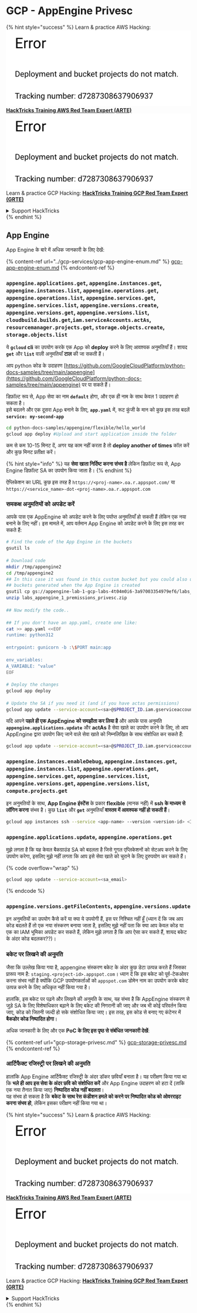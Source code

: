 # GCP - AppEngine Privesc

{% hint style="success" %}
Learn & practice AWS Hacking:<img src="../../../.gitbook/assets/image (1) (1).png" alt="" data-size="line">[**HackTricks Training AWS Red Team Expert (ARTE)**](https://training.hacktricks.xyz/courses/arte)<img src="../../../.gitbook/assets/image (1) (1).png" alt="" data-size="line">\
Learn & practice GCP Hacking: <img src="../../../.gitbook/assets/image (2).png" alt="" data-size="line">[**HackTricks Training GCP Red Team Expert (GRTE)**<img src="../../../.gitbook/assets/image (2).png" alt="" data-size="line">](https://training.hacktricks.xyz/courses/grte)

<details>

<summary>Support HackTricks</summary>

* Check the [**subscription plans**](https://github.com/sponsors/carlospolop)!
* **Join the** 💬 [**Discord group**](https://discord.gg/hRep4RUj7f) or the [**telegram group**](https://t.me/peass) or **follow** us on **Twitter** 🐦 [**@hacktricks\_live**](https://twitter.com/hacktricks\_live)**.**
* **Share hacking tricks by submitting PRs to the** [**HackTricks**](https://github.com/carlospolop/hacktricks) and [**HackTricks Cloud**](https://github.com/carlospolop/hacktricks-cloud) github repos.

</details>
{% endhint %}

## App Engine

App Engine के बारे में अधिक जानकारी के लिए देखें:

{% content-ref url="../gcp-services/gcp-app-engine-enum.md" %}
[gcp-app-engine-enum.md](../gcp-services/gcp-app-engine-enum.md)
{% endcontent-ref %}

### `appengine.applications.get`, `appengine.instances.get`, `appengine.instances.list`, `appengine.operations.get`, `appengine.operations.list`, `appengine.services.get`, `appengine.services.list`, `appengine.versions.create`, `appengine.versions.get`, `appengine.versions.list`, `cloudbuild.builds.get`,`iam.serviceAccounts.actAs`, `resourcemanager.projects.get`, `storage.objects.create`, `storage.objects.list`

ये **`gcloud` cli** का उपयोग करके एक App को **deploy** करने के लिए आवश्यक अनुमतियाँ हैं। शायद **`get`** और **`list`** वाली अनुमतियाँ **टाल** की जा सकती हैं।

आप python कोड के उदाहरण [https://github.com/GoogleCloudPlatform/python-docs-samples/tree/main/appengine](https://github.com/GoogleCloudPlatform/python-docs-samples/tree/main/appengine) पर पा सकते हैं।

डिफ़ॉल्ट रूप से, App सेवा का नाम **`default`** होगा, और एक ही नाम के साथ केवल 1 उदाहरण हो सकता है।\
इसे बदलने और एक दूसरा App बनाने के लिए, **`app.yaml`** में, रूट कुंजी के मान को कुछ इस तरह बदलें **`service: my-second-app`**
```bash
cd python-docs-samples/appengine/flexible/hello_world
gcloud app deploy #Upload and start application inside the folder
```
कम से कम 10-15 मिनट दें, अगर यह काम नहीं करता है तो **deploy another of times** कॉल करें और कुछ मिनट प्रतीक्षा करें।

{% hint style="info" %}
यह **सेवा खाता निर्दिष्ट करना संभव है** लेकिन डिफ़ॉल्ट रूप से, App Engine डिफ़ॉल्ट SA का उपयोग किया जाता है।
{% endhint %}

ऐप्लिकेशन का URL कुछ इस तरह है `https://<proj-name>.oa.r.appspot.com/` या `https://<service_name>-dot-<proj-name>.oa.r.appspot.com`

### समकक्ष अनुमतियों को अपडेट करें

आपके पास एक AppEngine को अपडेट करने के लिए पर्याप्त अनुमतियाँ हो सकती हैं लेकिन एक नया बनाने के लिए नहीं। इस मामले में, आप वर्तमान App Engine को अपडेट करने के लिए इस तरह कर सकते हैं:
```bash
# Find the code of the App Engine in the buckets
gsutil ls

# Download code
mkdir /tmp/appengine2
cd /tmp/appengine2
## In this case it was found in this custom bucket but you could also use the
## buckets generated when the App Engine is created
gsutil cp gs://appengine-lab-1-gcp-labs-4t04m0i6-3a97003354979ef6/labs_appengine_1_premissions_privesc.zip .
unzip labs_appengine_1_premissions_privesc.zip

## Now modify the code..

## If you don't have an app.yaml, create one like:
cat >> app.yaml <<EOF
runtime: python312

entrypoint: gunicorn -b :\$PORT main:app

env_variables:
A_VARIABLE: "value"
EOF

# Deploy the changes
gcloud app deploy

# Update the SA if you need it (and if you have actas permissions)
gcloud app update --service-account=<sa>@$PROJECT_ID.iam.gserviceaccount.com
```
यदि आपने **पहले ही एक AppEngine को समझौता कर लिया है** और आपके पास अनुमति **`appengine.applications.update`** और **actAs** है सेवा खाते का उपयोग करने के लिए, तो आप AppEngine द्वारा उपयोग किए जाने वाले सेवा खाते को निम्नलिखित के साथ संशोधित कर सकते हैं:
```bash
gcloud app update --service-account=<sa>@$PROJECT_ID.iam.gserviceaccount.com
```
### `appengine.instances.enableDebug`, `appengine.instances.get`, `appengine.instances.list`, `appengine.operations.get`, `appengine.services.get`, `appengine.services.list`, `appengine.versions.get`, `appengine.versions.list`, `compute.projects.get`

इन अनुमतियों के साथ, **App Engine इंस्टेंस** के प्रकार **flexible** (मानक नहीं) में **ssh के माध्यम से लॉगिन करना** संभव है। कुछ **`list`** और **`get`** अनुमतियाँ **वास्तव में आवश्यक नहीं हो सकती हैं**।
```bash
gcloud app instances ssh --service <app-name> --version <version-id> <ID>
```
### `appengine.applications.update`, `appengine.operations.get`

मुझे लगता है कि यह केवल बैकग्राउंड SA को बदलता है जिसे गूगल एप्लिकेशनों को सेटअप करने के लिए उपयोग करेगा, इसलिए मुझे नहीं लगता कि आप इसे सेवा खाते को चुराने के लिए दुरुपयोग कर सकते हैं।

{% code overflow="wrap" %}
```bash
gcloud app update --service-account=<sa_email>
```
{% endcode %}

### `appengine.versions.getFileContents`, `appengine.versions.update`

इन अनुमतियों का उपयोग कैसे करें या क्या ये उपयोगी हैं, इस पर निश्चित नहीं हूँ (ध्यान दें कि जब आप कोड बदलते हैं तो एक नया संस्करण बनाया जाता है, इसलिए मुझे नहीं पता कि क्या आप केवल कोड या एक का IAM भूमिका अपडेट कर सकते हैं, लेकिन मुझे लगता है कि आप ऐसा कर सकते हैं, शायद बकेट के अंदर कोड बदलकर??)।

### बकेट पर लिखने की अनुमति

जैसा कि उल्लेख किया गया है, appengine संस्करण बकेट के अंदर कुछ डेटा उत्पन्न करते हैं जिसका प्रारूप नाम है: `staging.<project-id>.appspot.com`। ध्यान दें कि इस बकेट को पूर्व-टेकओवर करना संभव नहीं है क्योंकि GCP उपयोगकर्ताओं को `appspot.com` डोमेन नाम का उपयोग करके बकेट उत्पन्न करने के लिए अधिकृत नहीं किया गया है।

हालांकि, इस बकेट पर पढ़ने और लिखने की अनुमति के साथ, यह संभव है कि AppEngine संस्करण से जुड़े SA के लिए विशेषाधिकार बढ़ाने के लिए बकेट की निगरानी की जाए और जब भी कोई परिवर्तन किया जाए, कोड को जितनी जल्दी हो सके संशोधित किया जाए। इस तरह, इस कोड से बनाए गए कंटेनर में **बैकडोर कोड निष्पादित होगा**।

अधिक जानकारी के लिए और एक **PoC के लिए इस पृष्ठ से संबंधित जानकारी देखें**:

{% content-ref url="gcp-storage-privesc.md" %}
[gcp-storage-privesc.md](gcp-storage-privesc.md)
{% endcontent-ref %}

### आर्टिफैक्ट रजिस्ट्री पर लिखने की अनुमति

हालांकि App Engine आर्टिफैक्ट रजिस्ट्री के अंदर डॉकर छवियाँ बनाता है। यह परीक्षण किया गया था कि **भले ही आप इस सेवा के अंदर छवि को संशोधित करें** और App Engine उदाहरण को हटा दें (ताकि एक नया तैनात किया जाए) **निष्पादित कोड नहीं बदलता**।\
यह संभव हो सकता है कि **बकेट के साथ रेस कंडीशन हमले को करने पर निष्पादित कोड को ओवरराइट करना संभव हो**, लेकिन इसका परीक्षण नहीं किया गया था।

{% hint style="success" %}
Learn & practice AWS Hacking:<img src="../../../.gitbook/assets/image (1) (1).png" alt="" data-size="line">[**HackTricks Training AWS Red Team Expert (ARTE)**](https://training.hacktricks.xyz/courses/arte)<img src="../../../.gitbook/assets/image (1) (1).png" alt="" data-size="line">\
Learn & practice GCP Hacking: <img src="../../../.gitbook/assets/image (2).png" alt="" data-size="line">[**HackTricks Training GCP Red Team Expert (GRTE)**<img src="../../../.gitbook/assets/image (2).png" alt="" data-size="line">](https://training.hacktricks.xyz/courses/grte)

<details>

<summary>Support HackTricks</summary>

* Check the [**subscription plans**](https://github.com/sponsors/carlospolop)!
* **Join the** 💬 [**Discord group**](https://discord.gg/hRep4RUj7f) or the [**telegram group**](https://t.me/peass) or **follow** us on **Twitter** 🐦 [**@hacktricks\_live**](https://twitter.com/hacktricks\_live)**.**
* **Share hacking tricks by submitting PRs to the** [**HackTricks**](https://github.com/carlospolop/hacktricks) and [**HackTricks Cloud**](https://github.com/carlospolop/hacktricks-cloud) github repos.

</details>
{% endhint %}
